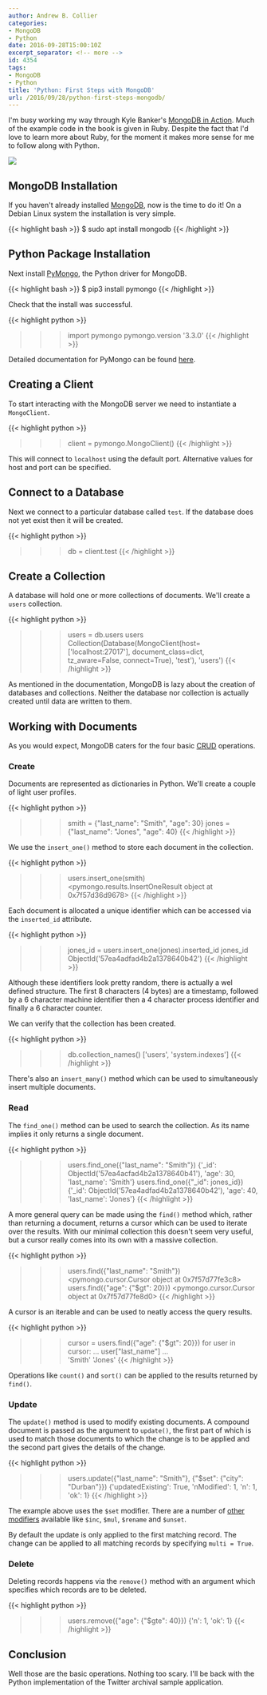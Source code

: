 ```yaml
---
author: Andrew B. Collier
categories:
- MongoDB
- Python
date: 2016-09-28T15:00:10Z
excerpt_separator: <!-- more -->
id: 4354
tags:
- MongoDB
- Python
title: 'Python: First Steps with MongoDB'
url: /2016/09/28/python-first-steps-mongodb/
---
```


I'm busy working my way through Kyle Banker's [MongoDB in Action](https://www.manning.com/books/mongodb-in-action). Much of the example code in the book is given in Ruby. Despite the fact that I'd love to learn more about Ruby, for the moment it makes more sense for me to follow along with Python.

<!--more-->

<img src="/img/2016/09/mongodb-logo.png" >

## MongoDB Installation

If you haven't already installed [MongoDB](https://www.mongodb.com/), now is the time to do it! On a Debian Linux system the installation is very simple.

{{< highlight bash >}}
$ sudo apt install mongodb
{{< /highlight >}}

## Python Package Installation

Next install [PyMongo](https://github.com/mongodb/mongo-python-driver), the Python driver for MongoDB.

{{< highlight bash >}}
$ pip3 install pymongo
{{< /highlight >}}

Check that the install was successful.

{{< highlight python >}}
>>> import pymongo
>>> pymongo.version
'3.3.0'
{{< /highlight >}}

Detailed documentation for PyMongo can be found [here](https://api.mongodb.com/python/current/).

## Creating a Client

To start interacting with the MongoDB server we need to instantiate a `MongoClient`.

{{< highlight python >}}
>>> client = pymongo.MongoClient()
{{< /highlight >}}

This will connect to `localhost` using the default port. Alternative values for host and port can be specified.

## Connect to a Database

Next we connect to a particular database called `test`. If the database does not yet exist then it will be created.

{{< highlight python >}}
>>> db = client.test
{{< /highlight >}}

## Create a Collection

A database will hold one or more collections of documents. We'll create a `users` collection.

{{< highlight python >}}
>>> users = db.users
>>> users
Collection(Database(MongoClient(host=['localhost:27017'], document_class=dict, tz_aware=False, connect=True), 'test'), 'users')
{{< /highlight >}}

As mentioned in the documentation, MongoDB is lazy about the creation of databases and collections. Neither the database nor collection is actually created until data are written to them.

## Working with Documents

As you would expect, MongoDB caters for the four basic [CRUD](https://en.wikipedia.org/wiki/Create,_read,_update_and_delete) operations.

### Create

Documents are represented as dictionaries in Python. We'll create a couple of light user profiles.

{{< highlight python >}}
>>> smith = {"last_name": "Smith", "age": 30}
>>> jones = {"last_name": "Jones", "age": 40}
{{< /highlight >}}

We use the `insert_one()` method to store each document in the collection.

{{< highlight python >}}
>>> users.insert_one(smith)
<pymongo.results.InsertOneResult object at 0x7f57d36d9678>
{{< /highlight >}}

Each document is allocated a unique identifier which can be accessed via the `inserted_id` attribute.

{{< highlight python >}}
>>> jones_id = users.insert_one(jones).inserted_id
>>> jones_id
ObjectId('57ea4adfad4b2a1378640b42')
{{< /highlight >}}

Although these identifiers look pretty random, there is actually a wel defined structure. The first 8 characters (4 bytes) are a timestamp, followed by a 6 character machine identifier then a 4 character process identifier and finally a 6 character counter.

We can verify that the collection has been created.

{{< highlight python >}}
>>> db.collection_names()
['users', 'system.indexes']
{{< /highlight >}}

There's also an `insert_many()` method which can be used to simultaneously insert multiple documents.

### Read

The `find_one()` method can be used to search the collection. As its name implies it only returns a single document.

{{< highlight python >}}
>>> users.find_one({"last_name": "Smith"})
{'_id': ObjectId('57ea4acfad4b2a1378640b41'), 'age': 30, 'last_name': 'Smith'}
>>> users.find_one({"_id": jones_id})
{'_id': ObjectId('57ea4adfad4b2a1378640b42'), 'age': 40, 'last_name': 'Jones'}
{{< /highlight >}}

A more general query can be made using the `find()` method which, rather than returning a document, returns a cursor which can be used to iterate over the results. With our minimal collection this doesn't seem very useful, but a cursor really comes into its own with a massive collection.

{{< highlight python >}}
>>> users.find({"last_name": "Smith"})
<pymongo.cursor.Cursor object at 0x7f57d77fe3c8>
>>> users.find({"age": {"$gt": 20}})
<pymongo.cursor.Cursor object at 0x7f57d77fe8d0>
{{< /highlight >}}

A cursor is an iterable and can be used to neatly access the query results.

{{< highlight python >}}
>>> cursor = users.find({"age": {"$gt": 20}})
>>> for user in cursor:
...     user["last_name"]
...  
'Smith'
'Jones'
{{< /highlight >}}

Operations like `count()` and `sort()` can be applied to the results returned by `find()`.

### Update

The `update()` method is used to modify existing documents. A compound document is passed as the argument to `update()`, the first part of which is used to match those documents to which the change is to be applied and the second part gives the details of the change.

{{< highlight python >}}
>>> users.update({"last_name": "Smith"}, {"$set": {"city": "Durban"}})
{'updatedExisting': True, 'nModified': 1, 'n': 1, 'ok': 1}
{{< /highlight >}}

The example above uses the `$set` modifier. There are a number of [other modifiers](https://docs.mongodb.com/manual/reference/operator/update/#id1) available like `$inc`, `$mul`, `$rename` and `$unset`.

By default the update is only applied to the first matching record. The change can be applied to all matching records by specifying `multi = True`.

### Delete

Deleting records happens via the `remove()` method with an argument which specifies which records are to be deleted.

{{< highlight python >}}
>>> users.remove({"age": {"$gte": 40}})
{'n': 1, 'ok': 1}
{{< /highlight >}}

## Conclusion

Well those are the basic operations. Nothing too scary. I'll be back with the Python implementation of the Twitter archival sample application.
